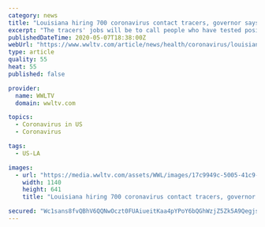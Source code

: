 ```yaml
---
category: news
title: "Louisiana hiring 700 coronavirus contact tracers, governor says"
excerpt: "The tracers' jobs will be to call people who have tested positive for the virus and track down whoever they've potentially exposed."
publishedDateTime: 2020-05-07T18:38:00Z
webUrl: "https://www.wwltv.com/article/news/health/coronavirus/louisiana-hiring-700-coronavirus-contact-tracers-governor-says/289-5166a9eb-5aeb-4911-b494-8bc733437064"
type: article
quality: 55
heat: 55
published: false

provider:
  name: WWLTV
  domain: wwltv.com

topics:
  - Coronavirus in US
  - Coronavirus

tags:
  - US-LA

images:
  - url: "https://media.wwltv.com/assets/WWL/images/17c9949c-5005-41c9-9d18-956da9677035/17c9949c-5005-41c9-9d18-956da9677035_1140x641.jpg"
    width: 1140
    height: 641
    title: "Louisiana hiring 700 coronavirus contact tracers, governor says"

secured: "Wc1sans8fvQBhV6QQNwOczt0FUAiueitKaa4pYPoY6bQGhWzjZ5Zk5A9QegjsQE0gZuifbxEnQyydwRsmDwUdEaJ/v6+mw4nbAEzq6CGXWk0umvFqUV/9SxZpV6/lYvCT+tiv/K0YVV4GUPjwMJ9OfVJaUHYME9WQwEIeH65iYGfp/CQ98WNkb8Hn/cmsmPURhdhR4DWQQ9To01k5i7hRK+trCnnbXnNIRG8t+Y8p7VfHxGI0SslNbYeFd5GUAhq7o/yLRDykbtiAjx8cs6h3CUzvhFaGZFHnOxTjaspWWnI9ShnGbOORcMPuy35UkiEy1CxG95R/TAf3D+G2Kxj8RqvlsxtaIsHcqQJ2Ju+UdIy91edv4M+CZhLe1cxdikDCHu3155YHfB9H8JtbIilMazNjHrVznvifGyy+sfi9wkZQUKoFCeHmszGFWVJP9JeadTWNQEl8eBS1TkOKHU5qf/eqIYtCoUrOMQL353uUAc=;oK69rjDl9kZDUnbt892h6A=="
---
```


